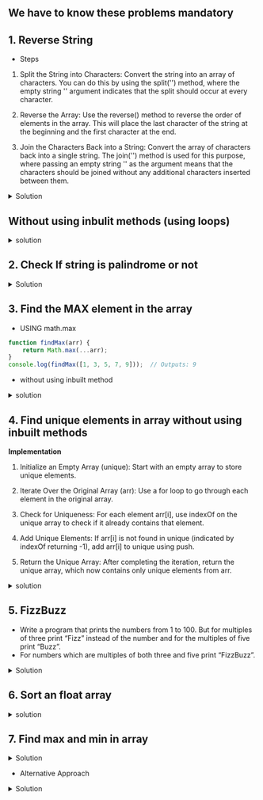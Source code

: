 ## We have to know these problems mandatory


## 1. Reverse String

- Steps

1) Split the String into Characters: Convert the string into an array of characters. You can do this by using the split('') method, where the empty string '' argument indicates that the split should occur at every character.

2) Reverse the Array: Use the reverse() method to reverse the order of elements in the array. This will place the last character of the string at the beginning and the first character at the end.

3) Join the Characters Back into a String: Convert the array of characters back into a single string. The join('') method is used for this purpose, where passing an empty string '' as the argument means that the characters should be joined without any additional characters inserted between them.


<details>
  <summary>
    Solution
  </summary>
  
```js
  function reverseString(str) {
  // const str = "das";
  return str.split("").reverse().join("");
}

console.log(reverseString("hello")); //olleh
```
</details>

## Without using inbulit methods (using loops)


<details>
  <summary>solution</summary>

  ```js
function reverseString(str) {
  let reversed = ""; // Step 1
  for (let i = str.length - 1; i >= 0; i--) {
    // Step 2
    reversed += str[i]; // Step 3
  }
  return reversed;
}

console.log(reverseString("hello from india")); //aidni morf olleh
```
</details>


## 2. Check If string is palindrome or not

<details>
  <summary>Solution</summary>

  ```js

function isPalin(str) {
  const reveredStr = str.split("").reverse().join("");

  return reveredStr === str;
}

console.log(isPalin("madam")); //true
console.log(isPalin("hello")); //false
```
</details>


## 3. Find the MAX element in the array

- USING math.max

```js
function findMax(arr) {
    return Math.max(...arr);
}
console.log(findMax([1, 3, 5, 7, 9]));  // Outputs: 9

```

- without using inbuilt method

<details>
  <summary>
    solution
  </summary>

  
  ```js
    function findMax(arr) {
    let max = arr[0];
    for (let i = 1; i < arr.length; i++) {
        if (arr[i] > max) {
            max = arr[i];
        }
    }
    return max;
}

console.log(findMax([1, 3, 5, 7, 9])); // Outputs: 9
```
</details>

## 4. Find unique elements in array without using inbuilt methods

**Implementation**

1) Initialize an Empty Array (unique): Start with an empty array to store unique elements.

2) Iterate Over the Original Array (arr): Use a for loop to go through each element in the original array.

3) Check for Uniqueness: For each element arr[i], use indexOf on the unique array to check if it already contains that element.

4) Add Unique Elements: If arr[i] is not found in unique (indicated by indexOf returning -1), add arr[i] to unique using push.

5) Return the Unique Array: After completing the iteration, return the unique array, which now contains only unique elements from arr.

<details>
  <summary>
    solution
  </summary>

  
  ```js
  
function uniqueElements(arr) {
  let unique = [];
  for (let i = 0; i < arr.length; i++) {
    if (unique.indexOf(arr[i]) === -1) {
      unique.push(arr[i]);
    }
  }
  return unique;
}
console.log(uniqueElements([1, 2, 3, 4, 1, 2])); //[1, 2, 3, 4]
```
</details>


## 5. FizzBuzz

- Write a program that prints the numbers from 1 to 100. But for multiples of three print “Fizz” instead of the number and for the multiples of five print “Buzz”.
- For numbers which are multiples of both three and five print “FizzBuzz”.

<details>
<summary>Solution</summary>

```js
for (let i = 1; i <= 100; i++) {
  let output =
    i % 3 === 0 && i % 5 === 0
      ? "FizzBuzz"
      : i % 3 === 0
      ? "Fizz"
      : i % 5 === 0
      ? "Buzz"
      : i;
  console.log(output);
}
```
</details>



## 6. Sort an float array

<details>
  <summary>solution</summary>

```js
function sortFloatArray(arr) {
  return arr.sort((a, b) => a - b);
}

// Example usage:
const floatArray = [3.01, 2.99, 5.55, 4.04, 1.22];
const sortedArray = sortFloatArray(floatArray);
console.log(sortedArray); // [1.22, 2.99, 3.01, 4.04, 5.55]

```
</details>


## 7. Find max and min in array


<details>
  <summary>Solution</summary>

```js
// Define the array of numbers
const arrayItems = [10, 20, 11, 35, 12, 40, 13, 65, 14, 78, 16];

// Find the maximum value in the array
const max = Math.max(arrayItems);
console.log(max); // Output: 78

// Find the minimum value in the array
const min = Math.min(...arrayItems);
console.log(min); // Output: 10
```
</details>

- Alternative Approach

<details>
  <summary>Solution</summary>

```js
function findMaxMin (arr){

  let max = arr[0];
  let min = arr [0];

  for (let i = 0; i < arr.length; i++) {
    if(arr[i]>max){
      max = arr[i]
    } 

    if(arr[i]<min){
      min = arr[i];
    }
    
  }
  return {max,min}


}

console.log(findMaxMin([3,5,623,2,1,232,43,]));
```
</details>

